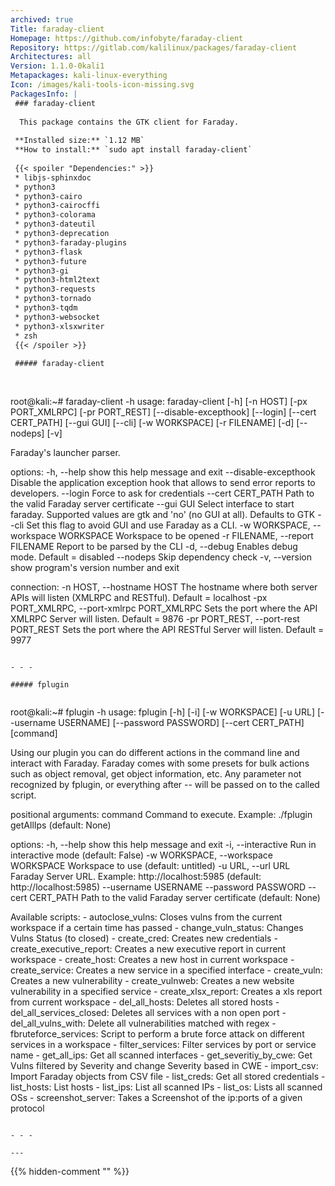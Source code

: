 ```yaml
---
archived: true
Title: faraday-client
Homepage: https://github.com/infobyte/faraday-client
Repository: https://gitlab.com/kalilinux/packages/faraday-client
Architectures: all
Version: 1.1.0-0kali1
Metapackages: kali-linux-everything 
Icon: /images/kali-tools-icon-missing.svg
PackagesInfo: |
 ### faraday-client
 
  This package contains the GTK client for Faraday.
 
 **Installed size:** `1.12 MB`  
 **How to install:** `sudo apt install faraday-client`  
 
 {{< spoiler "Dependencies:" >}}
 * libjs-sphinxdoc 
 * python3
 * python3-cairo
 * python3-cairocffi
 * python3-colorama
 * python3-dateutil
 * python3-deprecation
 * python3-faraday-plugins
 * python3-flask
 * python3-future
 * python3-gi
 * python3-html2text
 * python3-requests
 * python3-tornado
 * python3-tqdm
 * python3-websocket
 * python3-xlsxwriter
 * zsh
 {{< /spoiler >}}
 
 ##### faraday-client
 
 
 ```
 root@kali:~# faraday-client -h
 usage: faraday-client [-h] [-n HOST] [-px PORT_XMLRPC] [-pr PORT_REST]
                       [--disable-excepthook] [--login] [--cert CERT_PATH]
                       [--gui GUI] [--cli] [-w WORKSPACE] [-r FILENAME] [-d]
                       [--nodeps] [-v]
 
 Faraday's launcher parser.
 
 options:
   -h, --help            show this help message and exit
   --disable-excepthook  Disable the application exception hook that allows to
                         send error reports to developers.
   --login               Force to ask for credentials
   --cert CERT_PATH      Path to the valid Faraday server certificate
   --gui GUI             Select interface to start faraday. Supported values
                         are gtk and 'no' (no GUI at all). Defaults to GTK
   --cli                 Set this flag to avoid GUI and use Faraday as a CLI.
   -w WORKSPACE, --workspace WORKSPACE
                         Workspace to be opened
   -r FILENAME, --report FILENAME
                         Report to be parsed by the CLI
   -d, --debug           Enables debug mode. Default = disabled
   --nodeps              Skip dependency check
   -v, --version         show program's version number and exit
 
 connection:
   -n HOST, --hostname HOST
                         The hostname where both server APIs will listen
                         (XMLRPC and RESTful). Default = localhost
   -px PORT_XMLRPC, --port-xmlrpc PORT_XMLRPC
                         Sets the port where the API XMLRPC Server will listen.
                         Default = 9876
   -pr PORT_REST, --port-rest PORT_REST
                         Sets the port where the API RESTful Server will
                         listen. Default = 9977
 ```
 
 - - -
 
 ##### fplugin
 
 
 ```
 root@kali:~# fplugin -h
 usage: fplugin [-h] [-i] [-w WORKSPACE] [-u URL] [--username USERNAME]
                [--password PASSWORD] [--cert CERT_PATH]
                [command]
 
 Using our plugin you can do different actions in the command line
 and interact with Faraday. Faraday comes with some presets for bulk
 actions such as object removal, get object information, etc.
 Any parameter not recognized by fplugin, or everything after -- will be passed on 
 to the called script.
 
 positional arguments:
   command               Command to execute. Example: ./fplugin getAllIps
                         (default: None)
 
 options:
   -h, --help            show this help message and exit
   -i, --interactive     Run in interactive mode (default: False)
   -w WORKSPACE, --workspace WORKSPACE
                         Workspace to use (default: untitled)
   -u URL, --url URL     Faraday Server URL. Example: http://localhost:5985
                         (default: http://localhost:5985)
   --username USERNAME
   --password PASSWORD
   --cert CERT_PATH      Path to the valid Faraday server certificate (default:
                         None)
 
 Available scripts:
 	- autoclose_vulns: Closes vulns from the current workspace if a certain time has passed
 	- change_vuln_status: Changes Vulns Status (to closed)
 	- create_cred: Creates new credentials
 	- create_executive_report: Creates a new executive report in current workspace
 	- create_host: Creates a new host in current workspace
 	- create_service: Creates a new service in a specified interface
 	- create_vuln: Creates a new vulnerability
 	- create_vulnweb: Creates a new website vulnerability in a specified service
 	- create_xlsx_report: Creates a xls report from current workspace
 	- del_all_hosts: Deletes all stored hosts
 	- del_all_services_closed: Deletes all services with a non open port
 	- del_all_vulns_with: Delete all vulnerabilities matched with regex
 	- fbruteforce_services: Script to perform a brute force attack on different services in a workspace
 	- filter_services: Filter services by port or service name
 	- get_all_ips: Get all scanned interfaces
 	- get_severitiy_by_cwe: Get Vulns filtered by Severity and change Severity based in CWE
 	- import_csv: Import Faraday objects from CSV file
 	- list_creds: Get all stored credentials
 	- list_hosts: List hosts
 	- list_ips: List all scanned IPs
 	- list_os: Lists all scanned OSs
 	- screenshot_server: Takes a Screenshot of the ip:ports of a given protocol
 ```
 
 - - -
 
---
```

{{% hidden-comment "<!--Do not edit anything above this line-->" %}}
